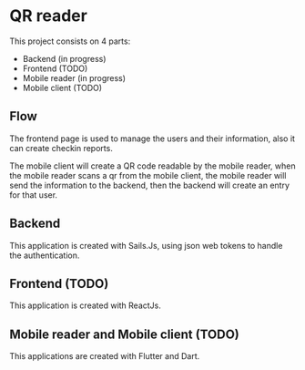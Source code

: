 # QR reader

This project consists on 4 parts:

* Backend (in progress)
* Frontend (TODO)
* Mobile reader (in progress)
* Mobile client (TODO)

## Flow

The frontend page is used to manage the users and their information, also it can create checkin reports.

The mobile client will create a QR code readable by the mobile reader, when the mobile reader scans a qr from the mobile client, the mobile reader will send the information to the backend, then the backend will create an entry for that user.

## Backend

This application is created with Sails.Js, using json web tokens to handle the authentication.

## Frontend (TODO)

This application is created with ReactJs.

## Mobile reader and Mobile client (TODO)

This applications are created with Flutter and Dart.